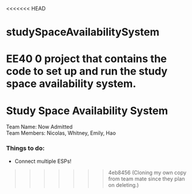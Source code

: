 <<<<<<< HEAD
# studySpaceAvailabilitySystem
EE40 0 project that contains the code to set up and run the study space availability system.
=======
# Study Space Availability System
Team Name: Now Admitted  
Team Members: Nicolas, Whitney, Emily, Hao

### Things to do:
- Connect multiple ESPs!
>>>>>>> 4eb8456 (Cloning my own copy from team mate since they plan on deleting.)
